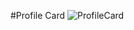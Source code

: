 #Profile Card
![ProfileCard](https://github.com/VijetaPriya47/ProfilceCard/assets/67923889/c21c2095-f317-4903-a7bd-791d60850cf5)
